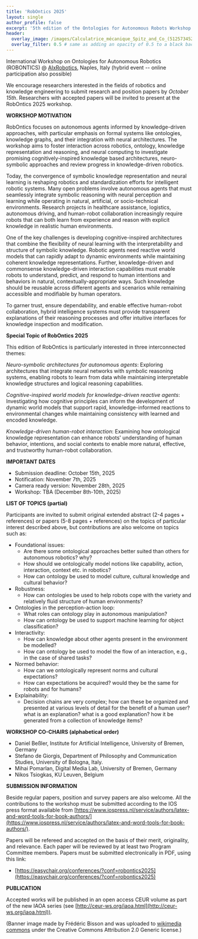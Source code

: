 ```yaml
---
title: 'RobOntics 2025'
layout: single
author_profile: false
excerpt: '5th edition of the Ontologies for Autonomous Robots Workshop'
header:
  overlay_image: /images/Calculatrice_mécanique_Spitz_and_Co_(51257345281).jpg
  overlay_filter: 0.5 # same as adding an opacity of 0.5 to a black background
---
```


International Workshop on Ontologies for Autonomous Robotics (ROBONTICS) @ [AIxRobotics](http://https://www.aixrobotics.org/), Naples, Italy (hybrid event -- online participation also possible)

We encourage researchers interested in the fields of robotics and knowledge engineering to submit research and position papers by *October 15th*.
Researchers with accepted papers will be invited to present at the RobOntics 2025 workshop.

**WORKSHOP MOTIVATION**

RobOntics focuses on autonomous agents informed by knowledge-driven approaches, with particular
emphasis on formal systems like ontologies, knowledge graphs, and their integration with neural
architectures. The workshop aims to foster interaction across robotics, ontology, knowledge
representation and reasoning, and neural computing to investigate promising cognitively-inspired
knowledge based architectures, neuro-symbolic approaches and review progress in knowledge-driven
robotics.

Today, the convergence of symbolic knowledge representation and neural learning is reshaping
robotics and standardization efforts for intelligent robotic systems. Many open problems involve
autonomous agents that must seamlessly integrate symbolic reasoning with neural perception and
learning while operating in natural, artificial, or socio-technical environments. Research projects in
healthcare assistance, logistics, autonomous driving, and human-robot collaboration increasingly
require robots that can both learn from experience and reason with explicit knowledge in realistic
human environments.

One of the key challenges is developing cognitive-inspired architectures that combine the flexibility of
neural learning with the interpretability and structure of symbolic knowledge. Robotic agents need
reactive world models that can rapidly adapt to dynamic environments while maintaining coherent
knowledge representations. Further, knowledge-driven and commonsense knowledge-driven
interaction capabilities must enable robots to understand, predict, and respond to human intentions and
behaviors in natural, contextually-appropriate ways. Such knowledge should be reusable across
different agents and scenarios while remaining accessible and modifiable by human operators.

To garner trust, ensure dependability, and enable effective human-robot collaboration, hybrid
intelligence systems must provide transparent explanations of their reasoning processes and offer
intuitive interfaces for knowledge inspection and modification.

**Special Topic of RobOntics 2025**

This edition of RobOntics is particularly interested in three interconnected themes:

*Neuro-symbolic architectures for autonomous agents*: Exploring architectures that integrate neural
networks with symbolic reasoning systems, enabling robots to learn from data while maintaining
interpretable knowledge structures and logical reasoning capabilities.

*Cognitive-inspired world models for knowledge-driven reactive agents*: Investigating how
cognitive principles can inform the development of dynamic world models that support rapid,
knowledge-informed reactions to environmental changes while maintaining consistency with learned
and encoded knowledge.

*Knowledge-driven human-robot interaction*: Examining how ontological knowledge representation
can enhance robots' understanding of human behavior, intentions, and social contexts to enable more
natural, effective, and trustworthy human-robot collaboration.

**IMPORTANT DATES**

- Submission deadline: October 15th, 2025
- Notification: November 7th, 2025
- Camera ready version: November 28th, 2025
- Workshop: TBA (December 8th-10th, 2025)

**LIST OF TOPICS (partial)**

Participants are invited to submit original extended abstract (2-4 pages + references) or papers (5-8 pages + references) on the topics of particular interest described above, but contributions are also welcome on topics such as:

- Foundational issues: 
	- Are there some ontological approaches better suited than others for autonomous robotics? why?
	- How should we ontologically model notions like capability, action, interaction, context etc. in robotics?
	- How can ontology be used to model culture, cultural knowledge and cultural behavior?
- Robustness: 
	- How can ontologies be used to help robots cope with the variety and relatively fluid structure of human environments?
- Ontologies in the perception-action loop: 
	- What roles can ontology play in autonomous manipulation?
	- How can ontology be used to support machine learning for object classification?
- Interactivity: 
	- How can knowledge about other agents present in the environment be modelled?
	- How can ontology be used to model the flow of an interaction, e.g., in the case of shared tasks?
- Normed behavior: 
	- How can we ontologically represent norms and cultural expectations?
	- How can expectations be acquired? would they be the same for robots and for humans?
- Explainability: 
	- Decision chains are very complex; how can these be organized and presented at various levels of detail for the benefit of a human user?
what is an explanation? what is a good explanation? how it be generated from a collection of knowledge items?

**WORKSHOP CO-CHAIRS (alphabetical order)**

- Daniel Beßler, Institute for Artificial Intelligence, University of Bremen, Germany
- Stefano de Giorgis, Department of Philosophy and Communication Studies, University of Bologna, Italy.
- Mihai Pomarlan, Digital Media Lab, University of Bremen, Germany
- Nikos Tsiogkas, KU Leuven, Belgium


**SUBMISSION INFORMATION**

Beside regular papers, position and survey papers are also welcome. All the contributions to the workshop must be submitted according to the IOS press format available from [https://www.iospress.nl/service/authors/latex-and-word-tools-for-book-authors/](https://www.iospress.nl/service/authors/latex-and-word-tools-for-book-authors/).

Papers will be refereed and accepted on the basis of their merit, originality, and relevance. Each paper will be reviewed by at least two Program Committee members. 
Papers must be submitted electronically in PDF, using this link:

- [https://easychair.org/conferences/?conf=robontics2025](https://easychair.org/conferences/?conf=robontics2025)


**PUBLICATION**

Accepted works will be published in an open access CEUR volume as part of the new IAOA series (see [http://ceur-ws.org/iaoa.html](http://ceur-ws.org/iaoa.html)).


(Banner image made by Frédéric Bisson and was uploaded to [wikimedia commons](https://commons.wikimedia.org/wiki/File:Calculatrice_mécanique_Spitz_and_Co_(51257345281).jpg) under the Creative Commons Attribution 2.0 Generic license.)

